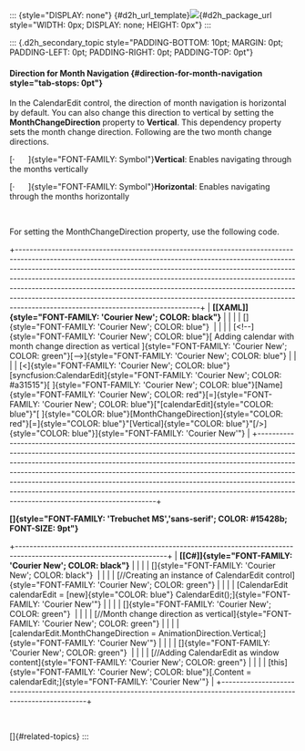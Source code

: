 ::: {style="DISPLAY: none"}
[](ms-xhelp:///?Id=d2h_url_template){#d2h_url_template}![](!package_url!){#d2h_package_url style="WIDTH: 0px; DISPLAY: none; HEIGHT: 0px"}
:::

::: {.d2h_secondary_topic style="PADDING-BOTTOM: 10pt; MARGIN: 0pt; PADDING-LEFT: 0pt; PADDING-RIGHT: 0pt; PADDING-TOP: 0pt"}
#### Direction for Month Navigation {#direction-for-month-navigation style="tab-stops: 0pt"}

In the CalendarEdit control, the direction of month navigation is horizontal by default. You can also change this direction to vertical by setting the **MonthChangeDirection** property to **Vertical**. This dependency property sets the month change direction. Following are the two month change directions.

[·      ]{style="FONT-FAMILY: Symbol"}**Vertical**: Enables navigating through the months vertically

[·      ]{style="FONT-FAMILY: Symbol"}**Horizontal**: Enables navigating through the months horizontally

 

For setting the MonthChangeDirection property, use the following code.

+--------------------------------------------------------------------------------------------------------------------------------------------------------------------------------------------------------------------------------------------------------------------------------------------------------------------------------------------------------------------------------------------------------------------------------------------------------------------------------------------------------------------------------------+
| **[\[XAML\]]{style="FONT-FAMILY: 'Courier New'; COLOR: black"}**                                                                                                                                                                                                                                                                                                                                                                                                                                                                     |
|                                                                                                                                                                                                                                                                                                                                                                                                                                                                                                                                      |
| []{style="FONT-FAMILY: 'Courier New'; COLOR: blue"}                                                                                                                                                                                                                                                                                                                                                                                                                                                                                  |
|                                                                                                                                                                                                                                                                                                                                                                                                                                                                                                                                      |
| [\<!\--]{style="FONT-FAMILY: 'Courier New'; COLOR: blue"}[ Adding calendar with month change direction as vertical ]{style="FONT-FAMILY: 'Courier New'; COLOR: green"}[\--\>]{style="FONT-FAMILY: 'Courier New'; COLOR: blue"}                                                                                                                                                                                                                                                                                                       |
|                                                                                                                                                                                                                                                                                                                                                                                                                                                                                                                                      |
| [\<]{style="FONT-FAMILY: 'Courier New'; COLOR: blue"}[syncfusion:CalendarEdit]{style="FONT-FAMILY: 'Courier New'; COLOR: #a31515"}[ ]{style="FONT-FAMILY: 'Courier New'; COLOR: blue"}[Name]{style="FONT-FAMILY: 'Courier New'; COLOR: red"}[=]{style="FONT-FAMILY: 'Courier New'; COLOR: blue"}[\"[calendarEdit]{style="COLOR: blue"}\"[ ]{style="COLOR: blue"}[MonthChangeDirection]{style="COLOR: red"}[=]{style="COLOR: blue"}\"[Vertical]{style="COLOR: blue"}\"[/\>]{style="COLOR: blue"}]{style="FONT-FAMILY: 'Courier New'"} |
+--------------------------------------------------------------------------------------------------------------------------------------------------------------------------------------------------------------------------------------------------------------------------------------------------------------------------------------------------------------------------------------------------------------------------------------------------------------------------------------------------------------------------------------+

**[]{style="FONT-FAMILY: 'Trebuchet MS','sans-serif'; COLOR: #15428b; FONT-SIZE: 9pt"}** 

+-----------------------------------------------------------------------------------------------------------------------+
| **[\[C#\]]{style="FONT-FAMILY: 'Courier New'; COLOR: black"}**                                                        |
|                                                                                                                       |
| []{style="FONT-FAMILY: 'Courier New'; COLOR: black"}                                                                  |
|                                                                                                                       |
| [//Creating an instance of CalendarEdit control]{style="FONT-FAMILY: 'Courier New'; COLOR: green"}                    |
|                                                                                                                       |
| [CalendarEdit calendarEdit = [new]{style="COLOR: blue"} CalendarEdit();]{style="FONT-FAMILY: 'Courier New'"}          |
|                                                                                                                       |
| []{style="FONT-FAMILY: 'Courier New'; COLOR: green"}                                                                  |
|                                                                                                                       |
| [//Month change direction as vertical]{style="FONT-FAMILY: 'Courier New'; COLOR: green"}                              |
|                                                                                                                       |
| [calendarEdit.MonthChangeDirection = AnimationDirection.Vertical;]{style="FONT-FAMILY: 'Courier New'"}                |
|                                                                                                                       |
| []{style="FONT-FAMILY: 'Courier New'; COLOR: green"}                                                                  |
|                                                                                                                       |
| [//Adding CalendarEdit as window content]{style="FONT-FAMILY: 'Courier New'; COLOR: green"}                           |
|                                                                                                                       |
| [this]{style="FONT-FAMILY: 'Courier New'; COLOR: blue"}[.Content = calendarEdit;]{style="FONT-FAMILY: 'Courier New'"} |
+-----------------------------------------------------------------------------------------------------------------------+

 

[]{#related-topics}
:::
